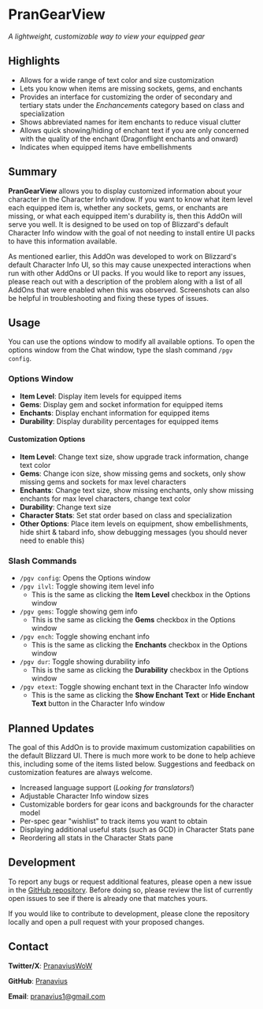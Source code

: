 # PranGearView
*A lightweight, customizable way to view your equipped gear*

## Highlights
- Allows for a wide range of text color and size customization
- Lets you know when items are missing sockets, gems, and enchants
- Provides an interface for customizing the order of secondary and tertiary stats under the *Enchancements* category based on class and specialization
- Shows abbreviated names for item enchants to reduce visual clutter
- Allows quick showing/hiding of enchant text if you are only concerned with the quality of the enchant (Dragonflight enchants and onward)
- Indicates when equipped items have embellishments

## Summary
**PranGearView** allows you to display customized information about your character in the Character Info window. If you want to know what item level each equipped item is, whether any sockets, gems, or enchants are missing, or what each equipped item's durability is, then this AddOn will serve you well. It is designed to be used on top of Blizzard's default Character Info window with the goal of not needing to install entire UI packs to have this information available.

As mentioned earlier, this AddOn was developed to work on Blizzard's default Character Info UI, so this may cause unexpected interactions when run with other AddOns or UI packs. If you would like to report any issues, please reach out with a description of the problem along with a list of all AddOns that were enabled when this was observed. Screenshots can also be helpful in troubleshooting and fixing these types of issues.

## Usage
You can use the options window to modify all available options. To open the options window from the Chat window, type the slash command `/pgv config`.

### Options Window
- **Item Level**: Display item levels for equipped items
- **Gems**: Display gem and socket information for equipped items
- **Enchants**: Display enchant information for equipped items
- **Durability**: Display durability percentages for equipped items

#### Customization Options
- **Item Level**: Change text size, show upgrade track information, change text color
- **Gems**: Change icon size, show missing gems and sockets, only show missing gems and sockets for max level characters
- **Enchants**: Change text size, show missing enchants, only show missing enchants for max level characters, change text color
- **Durability**: Change text size
- **Character Stats**: Set stat order based on class and specialization
- **Other Options**: Place item levels on equipment, show embellishments, hide shirt & tabard info, show debugging messages (you should never need to enable this)

### Slash Commands
- `/pgv config`: Opens the Options window
- `/pgv ilvl`: Toggle showing item level info
  - This is the same as clicking the **Item Level** checkbox in the Options window
- `/pgv gems`: Toggle showing gem info
  - This is the same as clicking the **Gems** checkbox in the Options window
- `/pgv ench`: Toggle showing enchant info
  - This is the same as clicking the **Enchants** checkbox in the Options window
- `/pgv dur`: Toggle showing durability info
  - This is the same as clicking the **Durability** checkbox in the Options window
- `/pgv etext`: Toggle showing enchant text in the Character Info window
  - This is the same as clicking the **Show Enchant Text** or **Hide Enchant Text** button in the Character Info window

## Planned Updates
The goal of this AddOn is to provide maximum customization capabilities on the default Blizzard UI. There is much more work to be done to help achieve this, including some of the items listed below. Suggestions and feedback on customization features are always welcome.

- Increased language support (*Looking for translators!*)
- Adjustable Character Info window sizes
- Customizable borders for gear icons and backgrounds for the character model
- Per-spec gear "wishlist" to track items you want to obtain
- Displaying additional useful stats (such as GCD) in Character Stats pane
- Reordering all stats in the Character Stats pane

## Development
To report any bugs or request additional features, please open a new issue in the [GitHub repository](https://github.com/pranavius/PranGearView/issues). Before doing so, please review the list of currently open issues to see if there is already one that matches yours.

If you would like to contribute to development, please clone the repository locally and open a pull request with your proposed changes.

## Contact
**Twitter/X**: [PranaviusWoW](https://x.com/pranaviuswow)

**GitHub**: [Pranavius](https://github.com/pranavius)

**Email**: [pranavius1@gmail.com](mailto:pranavius1@gmail.com)